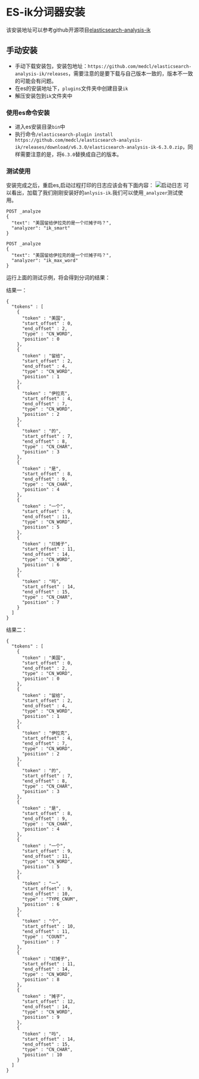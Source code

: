 # ES-ik分词器安装

该安装地址可以参考github开源项目[elasticsearch-analysis-ik](https://github.com/medcl/elasticsearch-analysis-ik)

## 手动安装

- 手动下载安装包，安装包地址：```https://github.com/medcl/elasticsearch-analysis-ik/releases```，需要注意的是要下载与自己版本一致的，版本不一致的可能会有问题。
- 在es的安装地址下，```plugins```文件夹中创建目录```ik```
- 解压安装包到```ik```文件夹中

### 使用es命令安装

- 进入es安装目录```bin```中
- 执行命令```/elasticsearch-plugin install https://github.com/medcl/elasticsearch-analysis-ik/releases/download/v6.3.0/elasticsearch-analysis-ik-6.3.0.zip```，同样需要注意的是，将```6.3.0```替换成自己的版本。

### 测试使用

安装完成之后，重启es,启动过程打印的日志应该会有下面内容：
![启动日志](https://i.loli.net/2020/02/17/5EyVvljTGWxM3Yu.png)
可以看出，加载了我们刚刚安装好的```anlysis-ik```.我们可以使用```_analyzer```测试使用。

```
POST _analyze
{
  "text": "美国留给伊拉克的是一个烂摊子吗？",
  "analyzer": "ik_smart"
}

POST _analyze
{
  "text": "美国留给伊拉克的是一个烂摊子吗？",
  "analyzer": "ik_max_word"
}
```

运行上面的测试示例，将会得到分词的结果：

结果一： 

```
{
  "tokens" : [
    {
      "token" : "美国",
      "start_offset" : 0,
      "end_offset" : 2,
      "type" : "CN_WORD",
      "position" : 0
    },
    {
      "token" : "留给",
      "start_offset" : 2,
      "end_offset" : 4,
      "type" : "CN_WORD",
      "position" : 1
    },
    {
      "token" : "伊拉克",
      "start_offset" : 4,
      "end_offset" : 7,
      "type" : "CN_WORD",
      "position" : 2
    },
    {
      "token" : "的",
      "start_offset" : 7,
      "end_offset" : 8,
      "type" : "CN_CHAR",
      "position" : 3
    },
    {
      "token" : "是",
      "start_offset" : 8,
      "end_offset" : 9,
      "type" : "CN_CHAR",
      "position" : 4
    },
    {
      "token" : "一个",
      "start_offset" : 9,
      "end_offset" : 11,
      "type" : "CN_WORD",
      "position" : 5
    },
    {
      "token" : "烂摊子",
      "start_offset" : 11,
      "end_offset" : 14,
      "type" : "CN_WORD",
      "position" : 6
    },
    {
      "token" : "吗",
      "start_offset" : 14,
      "end_offset" : 15,
      "type" : "CN_CHAR",
      "position" : 7
    }
  ]
}
```

结果二：

```
{
  "tokens" : [
    {
      "token" : "美国",
      "start_offset" : 0,
      "end_offset" : 2,
      "type" : "CN_WORD",
      "position" : 0
    },
    {
      "token" : "留给",
      "start_offset" : 2,
      "end_offset" : 4,
      "type" : "CN_WORD",
      "position" : 1
    },
    {
      "token" : "伊拉克",
      "start_offset" : 4,
      "end_offset" : 7,
      "type" : "CN_WORD",
      "position" : 2
    },
    {
      "token" : "的",
      "start_offset" : 7,
      "end_offset" : 8,
      "type" : "CN_CHAR",
      "position" : 3
    },
    {
      "token" : "是",
      "start_offset" : 8,
      "end_offset" : 9,
      "type" : "CN_CHAR",
      "position" : 4
    },
    {
      "token" : "一个",
      "start_offset" : 9,
      "end_offset" : 11,
      "type" : "CN_WORD",
      "position" : 5
    },
    {
      "token" : "一",
      "start_offset" : 9,
      "end_offset" : 10,
      "type" : "TYPE_CNUM",
      "position" : 6
    },
    {
      "token" : "个",
      "start_offset" : 10,
      "end_offset" : 11,
      "type" : "COUNT",
      "position" : 7
    },
    {
      "token" : "烂摊子",
      "start_offset" : 11,
      "end_offset" : 14,
      "type" : "CN_WORD",
      "position" : 8
    },
    {
      "token" : "摊子",
      "start_offset" : 12,
      "end_offset" : 14,
      "type" : "CN_WORD",
      "position" : 9
    },
    {
      "token" : "吗",
      "start_offset" : 14,
      "end_offset" : 15,
      "type" : "CN_CHAR",
      "position" : 10
    }
  ]
}

```
